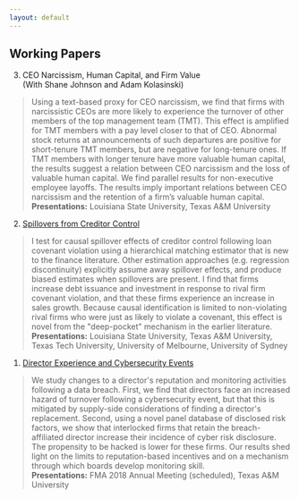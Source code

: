 ```yaml
---
layout: default
---
```


## Working Papers

3. CEO Narcissism, Human Capital, and Firm Value<br/>
  (With Shane Johnson and Adam Kolasinski)
> Using a text-based proxy for CEO narcissism, we find that firms with narcissistic CEOs are more likely to experience the turnover of other members of the top management team (TMT). This effect is amplified for TMT members with a pay level closer to that of CEO. Abnormal stock returns at announcements of such departures are positive for short-tenure TMT members, but are negative for long-tenure ones. If TMT members with longer tenure have more valuable human capital, the results suggest a relation between CEO narcissism and the loss of valuable human capital. We find parallel results for non-executive employee layoffs. The results imply important relations between CEO narcissism and the retention of a firm’s valuable human capital.<br/><b>Presentations:</b> Louisiana State University, Texas A&M University

2. [Spillovers from Creditor Control](https://papers.ssrn.com/sol3/papers.cfm?abstract_id=2866505)
> I test for causal spillover effects of creditor control following loan covenant violation using a hierarchical matching estimator that is new to the finance literature. Other estimation approaches (e.g. regression discontinuity) explicitly assume away spillover effects, and produce biased estimates when spillovers are present. I find that firms increase debt issuance and investment in response to rival firm covenant violation, and that these firms experience an increase in sales growth. Because causal identification is limited to non-violating rival firms who were just as likely to violate a covenant, this effect is novel from the "deep-pocket" mechanism in the earlier literature.<br/><b>Presentations:</b> Louisiana State University, Texas A&M University, Texas Tech University, University of Melbourne, University of Sydney

1. [Director Experience and Cybersecurity Events](https://papers.ssrn.com/sol3/papers.cfm?abstract_id=3077632)
> We study changes to a director's reputation and monitoring activities following a data breach.  First, we find that directors face an increased hazard of turnover following a cybersecurity event, but that this is mitigated by supply-side considerations of finding a director's replacement.  Second, using a novel panel database of disclosed risk factors, we show that interlocked firms that retain the breach-affiliated director increase their incidence of cyber risk disclosure.  The propensity to be hacked is lower for these firms.  Our results shed light on the limits to reputation-based incentives and on a mechanism through which boards develop monitoring skill.<br/><b>Presentations:</b> FMA 2018 Annual Meeting (scheduled), Texas A&M University
